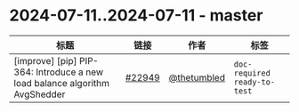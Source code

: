 # 2024-07-11..2024-07-11 - master
| 标题 | 链接 | 作者 | 标签 |
| - | :--: | :--: | - |
| [improve] [pip] PIP-364: Introduce a new load balance algorithm AvgShedder | [#22949](https://github.com/apache/pulsar/pull/22949) | [@thetumbled](https://github.com/thetumbled) | `doc-required` `ready-to-test`  | 
